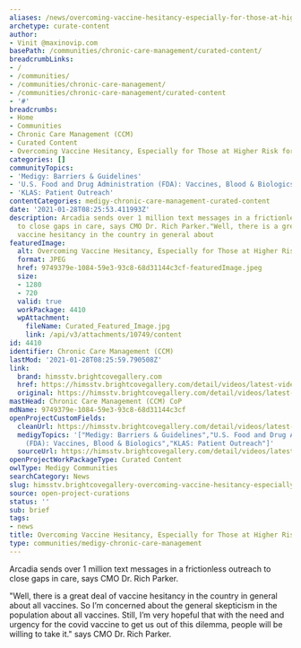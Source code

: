 ```yaml
---
aliases: /news/overcoming-vaccine-hesitancy-especially-for-those-at-higher-risk-for-covid-19
archetype: curate-content
author:
- Vinit @maxinovip.com
basePath: /communities/chronic-care-management/curated-content/
breadcrumbLinks:
- /
- /communities/
- /communities/chronic-care-management/
- /communities/chronic-care-management/curated-content
- '#'
breadcrumbs:
- Home
- Communities
- Chronic Care Management (CCM)
- Curated Content
- Overcoming Vaccine Hesitancy, Especially for Those at Higher Risk for COVID-19
categories: []
communityTopics:
- 'Medigy: Barriers & Guidelines'
- 'U.S. Food and Drug Administration (FDA): Vaccines, Blood & Biologics'
- 'KLAS: Patient Outreach'
contentCategories: medigy-chronic-care-management-curated-content
date: '2021-01-28T08:25:53.411993Z'
description: Arcadia sends over 1 million text messages in a frictionless outreach
  to close gaps in care, says CMO Dr. Rich Parker."Well, there is a great deal of
  vaccine hesitancy in the country in general about
featuredImage:
  alt: Overcoming Vaccine Hesitancy, Especially for Those at Higher Risk for COVID-19
  format: JPEG
  href: 9749379e-1084-59e3-93c8-68d31144c3cf-featuredImage.jpeg
  size:
  - 1280
  - 720
  valid: true
  workPackage: 4410
  wpAttachment:
    fileName: Curated_Featured_Image.jpg
    link: /api/v3/attachments/10749/content
id: 4410
identifier: Chronic Care Management (CCM)
lastMod: '2021-01-28T08:25:59.790508Z'
link:
  brand: himsstv.brightcovegallery.com
  href: https://himsstv.brightcovegallery.com/detail/videos/latest-videos/video/6218670995001/overcoming-vaccine-hesitancy-especially-for-those-at-higher-risk-for-covid-19?autoStart=true
  original: https://himsstv.brightcovegallery.com/detail/videos/latest-videos/video/6218670995001/overcoming-vaccine-hesitancy-especially-for-those-at-higher-risk-for-covid-19?autoStart=true
mastHead: Chronic Care Management (CCM) CoP
mdName: 9749379e-1084-59e3-93c8-68d31144c3cf
openProjectCustomFields:
  cleanUrl: https://himsstv.brightcovegallery.com/detail/videos/latest-videos/video/6218670995001/overcoming-vaccine-hesitancy-especially-for-those-at-higher-risk-for-covid-19?autoStart=true
  medigyTopics: '["Medigy: Barriers & Guidelines","U.S. Food and Drug Administration
    (FDA): Vaccines, Blood & Biologics","KLAS: Patient Outreach"]'
  sourceUrl: https://himsstv.brightcovegallery.com/detail/videos/latest-videos/video/6218670995001/overcoming-vaccine-hesitancy-especially-for-those-at-higher-risk-for-covid-19?autoStart=true
openProjectWorkPackageType: Curated Content
owlType: Medigy Communities
searchCategory: News
slug: himsstv.brightcovegallery-overcoming-vaccine-hesitancy-especially-for-those-at-higher-risk-for-covid-19
source: open-project-curations
status: ''
sub: brief
tags:
- news
title: Overcoming Vaccine Hesitancy, Especially for Those at Higher Risk for COVID-19
type: communities/medigy-chronic-care-management
---
```


<p>Arcadia sends over 1 million text messages in a frictionless outreach to close gaps in care, says CMO Dr. Rich Parker.</p><p>"Well, there is a great deal of vaccine hesitancy in the country in general about all vaccines. So I’m concerned about the general skepticism in the population about all vaccines. Still, I’m very hopeful that with the need and urgency for the covid vaccine to get us out of this dilemma, people will be willing to take it." says CMO Dr. Rich Parker.</p>